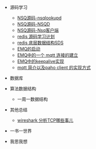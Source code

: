 - 源码学习
    - [NSQ源码-nsqlookupd](https://github.com/lzh2nix/articles/issues/6) 
    - [NSQ源码-NSQD](https://github.com/lzh2nix/articles/issues/7)
    - [NSQ源码-Nsq客户端](https://github.com/lzh2nix/articles/issues/8)
    - [redis 源码学习计划](https://github.com/lzh2nix/articles/issues/12)
    - [redis 底层数据结构SDS](https://github.com/lzh2nix/articles/issues/13)
    - [EMQ的启动](https://github.com/lzh2nix/articles/issues/9)
    - [EMQ中的一个 mqtt 连接的建立](https://github.com/lzh2nix/articles/issues/14)
    - [EMQ中的keepalive实现](https://github.com/lzh2nix/articles/issues/10)
    - [mqtt 简介以及paho client 的实现方式](https://github.com/lzh2nix/articles/issues/16)
- 数据库

- 算法数据结构
  - 一周一数据结构
- 其他总结
   - [wireshark 分析TCP哪些事儿](https://github.com/lzh2nix/articles/issues/11)
- 一书一世界

- 我思我想
